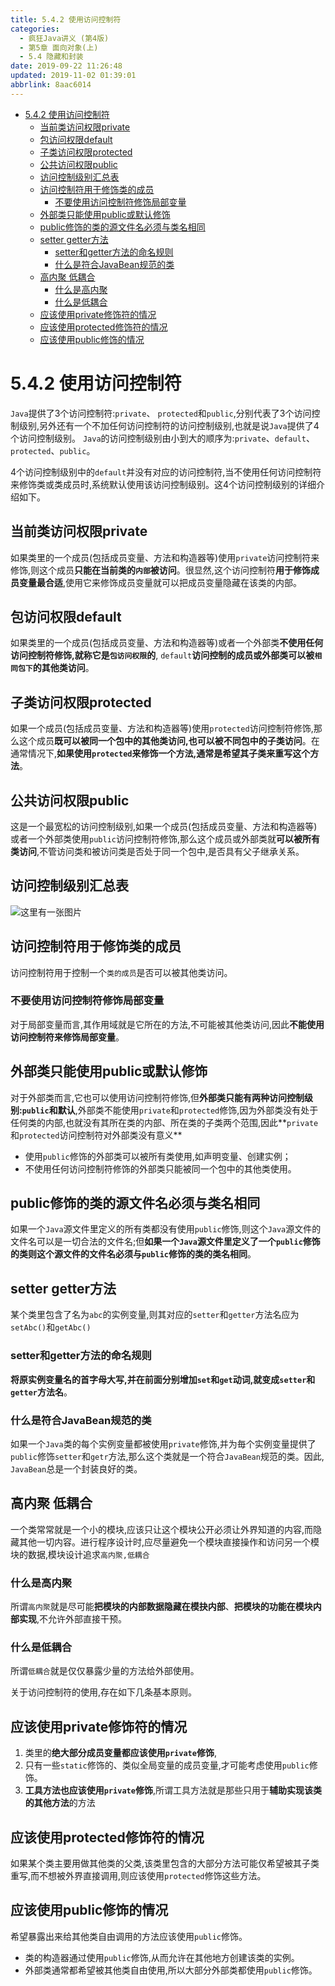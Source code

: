 ```yaml
---
title: 5.4.2 使用访问控制符
categories: 
  - 疯狂Java讲义 (第4版)
  - 第5章 面向对象(上)
  - 5.4 隐藏和封装
date: 2019-09-22 11:26:48
updated: 2019-11-02 01:39:01
abbrlink: 8aac6014
---
```

- [5.4.2 使用访问控制符](/ReadingNotes/8aac6014/#5-4-2-使用访问控制符)
    - [当前类访问权限private](/ReadingNotes/8aac6014/#当前类访问权限private)
    - [包访问权限default](/ReadingNotes/8aac6014/#包访问权限default)
    - [子类访问权限protected](/ReadingNotes/8aac6014/#子类访问权限protected)
    - [公共访问权限public](/ReadingNotes/8aac6014/#公共访问权限public)
    - [访问控制级别汇总表](/ReadingNotes/8aac6014/#访问控制级别汇总表)
    - [访问控制符用于修饰类的成员](/ReadingNotes/8aac6014/#访问控制符用于修饰类的成员)
        - [不要使用访问控制符修饰局部变量](/ReadingNotes/8aac6014/#不要使用访问控制符修饰局部变量)
    - [外部类只能使用public或默认修饰](/ReadingNotes/8aac6014/#外部类只能使用public或默认修饰)
    - [public修饰的类的源文件名必须与类名相同](/ReadingNotes/8aac6014/#public修饰的类的源文件名必须与类名相同)
    - [setter getter方法](/ReadingNotes/8aac6014/#setter-getter方法)
        - [setter和getter方法的命名规则](/ReadingNotes/8aac6014/#setter和getter方法的命名规则)
        - [什么是符合JavaBean规范的类](/ReadingNotes/8aac6014/#什么是符合JavaBean规范的类)
    - [高内聚 低耦合](/ReadingNotes/8aac6014/#高内聚-低耦合)
        - [什么是高内聚](/ReadingNotes/8aac6014/#什么是高内聚)
        - [什么是低耦合](/ReadingNotes/8aac6014/#什么是低耦合)
    - [应该使用private修饰符的情况](/ReadingNotes/8aac6014/#应该使用private修饰符的情况)
    - [应该使用protected修饰符的情况](/ReadingNotes/8aac6014/#应该使用protected修饰符的情况)
    - [应该使用public修饰的情况](/ReadingNotes/8aac6014/#应该使用public修饰的情况)

<!--more-->
<script src="https://cdn.bootcss.com/jquery/3.4.0/jquery.slim.min.js"></script>
<script>$(document).ready(function () {$(".post-body > ul:nth-child(1)").hide();});</script>

<!--end-->
<!--SSTStart-->
# 5.4.2 使用访问控制符 #
`Java`提供了3个访问控制符:`private`、 `protected`和`public`,分别代表了3个访问控制级别,另外还有一个不加任何访问控制符的访问控制级别,也就是说`Java`提供了4个访问控制级别。
`Java`的访问控制级别由小到大的顺序为:`private`、`default`、`protected`、`public`。

4个访问控制级别中的`default`并没有对应的访问控制符,当不使用任何访问控制符来修饰类或类成员时,系统默认使用该访问控制级别。这4个访问控制级别的详细介绍如下。
## 当前类访问权限private ##
如果类里的一个成员(包括成员变量、方法和构造器等)使用`private`访问控制符来修饰,则这个成员**只能在当前类的`内部`被访问**。很显然,这个访问控制符**用于修饰成员变量最合适**,使用它来修饰成员变量就可以把成员变量隐藏在该类的内部。
## 包访问权限default ##
如果类里的一个成员(包括成员变量、方法和构造器等)或者一个外部类**不使用任何访问控制符修饰,就称它是`包访问权限`的**, `default`**访问控制的成员或外部类可以被`相同包下`的其他类访问**。
## 子类访问权限protected ##
如果一个成员(包括成员变量、方法和构造器等)使用`protected`访问控制符修饰,那么这个成员**既可以被同一个包中的其他类访问,也可以被不同包中的子类访问**。在通常情况下,**如果使用`protected`来修饰一个方法,通常是希望其子类来重写这个方法**。
## 公共访问权限public ##
这是一个最宽松的访问控制级别,如果一个成员(包括成员变量、方法和构造器等)或者一个外部类使用`public`访问控制符修饰,那么这个成员或外部类就**可以被所有类访问**,不管访问类和被访问类是否处于同一个包中,是否具有父子继承关系。
## 访问控制级别汇总表 ##
![这里有一张图片](https://image-1257720033.cos.ap-shanghai.myqcloud.com/blog/readbooknote/FangKuangJavaJiangYi4/ch5/2.png)
## 访问控制符用于修饰类的成员 ##
访问控制符用于控制一个`类的成员`是否可以被其他类访问。
### 不要使用访问控制符修饰局部变量 ###
对于局部变量而言,其作用域就是它所在的方法,不可能被其他类访问,因此**不能使用访问控制符来修饰局部变量**。
## 外部类只能使用public或默认修饰 ##
对于外部类而言,它也可以使用访问控制符修饰,但**外部类只能有两种访问控制级别:`public`和默认**,外部类不能使用`private`和`protected`修饰,因为外部类没有处于任何类的内部,也就没有其所在类的内部、所在类的子类两个范围,因此**`private`和`protected`访问控制符对外部类没有意义**
- 使用`public`修饰的外部类可以被所有类使用,如声明变量、创建实例；
- 不使用任何访问控制符修饰的外部类只能被同一个包中的其他类使用。

## public修饰的类的源文件名必须与类名相同 ##
如果一个`Java`源文件里定义的所有类都没有使用`public`修饰,则这个`Java`源文件的文件名可以是一切合法的文件名;但**如果一个`Java`源文件里定义了一个`public`修饰的类则这个源文件的文件名必须与`public`修饰的类的类名相同**。

## setter getter方法 ##
某个类里包含了名为`abc`的实例变量,则其对应的`setter`和`getter`方法名应为`setAbc()`和`getAbc()`
### setter和getter方法的命名规则 ###
**将原实例变量名的首字母大写,并在前面分别增加`set`和`get`动词,就变成`setter`和`getter`方法名**。
### 什么是符合JavaBean规范的类 ###
如果一个`Java`类的每个实例变量都被使用`private`修饰,并为毎个实例变量提供了`public`修饰`setter`和`getr`方法,那么这个类就是一个符合`JavaBean`规范的类。因此, `JavaBean`总是一个封装良好的类。
## 高内聚 低耦合 ##
一个类常常就是一个小的模块,应该只让这个模块公开必须让外界知道的内容,而隐藏其他一切内容。进行程序设计时,应尽量避免一个模块直接操作和访问另一个模块的数据,模块设计追求`高内聚,低耦合`
### 什么是高内聚 ###
所谓`高内聚`就是尽可能**把模块的内部数据隐藏在模抉内部**、**把模块的功能在模块内部实现**,不允许外部直接干预。
### 什么是低耦合 ###
所谓`低耦合`就是仅仅暴露少量的方法给外部使用。

关于访问控制符的使用,存在如下几条基本原则。
## 应该使用private修饰符的情况 ##
1. 类里的**绝大部分成员变量都应该使用`private`修饰**,
2. 只有一些`static`修饰的、类似全局变量的成员变量,才可能考虑使用`public`修饰。
3. **工具方法也应该使用`private`修饰**,所谓工具方法就是那些只用于**辅助实现该类的其他方法**的方法

## 应该使用protected修饰符的情况 ##
如果某个类主要用做其他类的父类,该类里包含的大部分方法可能仅希望被其子类重写,而不想被外界直接调用,则应该使用`protected`修饰这些方法。
## 应该使用public修饰的情况 ##
希望暴露出来给其他类自由调用的方法应该使用`public`修饰。
- 类的构造器通过使用`public`修饰,从而允许在其他地方创建该类的实例。
- 外部类通常都希望被其他类自由使用,所以大部分外部类都使用`public`修饰。

<!--SSTStop-->

